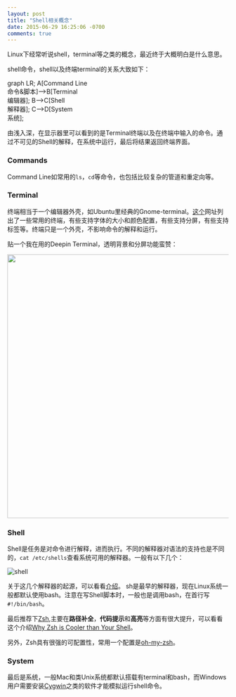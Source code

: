 ```yaml
---
layout: post
title: "Shell相关概念"
date: 2015-06-29 16:25:06 -0700
comments: true
---
```


Linux下经常听说shell，terminal等之类的概念，最近终于大概明白是什么意思。


shell命令，shell以及终端terminal的关系大致如下：

<div class='mermaid' class='center'>
	graph LR;
		A[Command Line</br>命令&脚本]-->B[Terminal</br>编辑器];
		B-->C[Shell</br>解释器];
		C-->D[System</br>系统];
</div>

由浅入深，在显示器里可以看到的是Terminal终端以及在终端中输入的命令。通过不可见的Shell的解释，在系统中运行，最后将结果返回终端界面。



### Commands

Command Line如常用的`ls`，`cd`等命令，也包括比较复杂的管道和重定向等。


### Terminal

终端相当于一个编辑器外壳，如Ubuntu里经典的Gnome-terminal。[这个](https://linux.cn/article-3150-1.html)网址列出了一些常用的终端，有些支持字体的大小和颜色配置，有些支持分屏，有些支持标签等。终端只是一个外壳，不影响命令的解释和运行。

贴一个我在用的Deepin Terminal，透明背景和分屏功能蛮赞：

<image src={{site.url}}/images/deepTerminal.png width=600/>


### Shell

Shell是任务是对命令进行解释，进而执行。不同的解释器对语法的支持也是不同的，`cat /etc/shells`查看系统可用的解释器。一般有以下几个：

![shell](https://courses.edx.org/asset-v1:LinuxFoundationX+LFS101x.2+1T2015+type@asset+block/LFS01_chapter14_screen_5.jpg)

关于这几个解释器的起源，可以看看[介绍](https://courses.edx.org/asset-v1:LinuxFoundationX+LFS101x.2+1T2015+type@asset+block/Chap14_UNIXShell.pdf)。
sh是最早的解释器，现在Linux系统一般都默认使用bash。注意在写Shell脚本时，一般也是调用bash，在首行写`#!/bin/bash`。


最后推荐下[Zsh](http://www.zsh.org/),主要在**路径补全**，**代码提示**和**高亮**等方面有很大提升，可以看看这个介绍[Why Zsh is Cooler than Your Shell](http://www.slideshare.net/jaguardesignstudio/why-zsh-is-cooler-than-your-shell-16194692)。

另外，Zsh具有很强的可配置性，常用一个配置是[oh-my-zsh](https://github.com/robbyrussell/oh-my-zsh)。


### System

最后是系统，一般Mac和类Unix系统都默认搭载有terminal和bash，而Windows用户需要安装[Cygwin](http://www.cygwin.com/)之类的软件才能模拟运行shell命令。